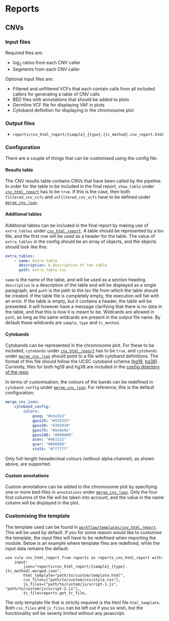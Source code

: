 # Reports

## CNVs

### Input files

Required files are:

- log<sub>2</sub> ratios from each CNV caller
- Segments from each CNV caller

Optional input files are:

- Filtered and unfiltered VCFs that each contain calls from all included callers for generating a table of CNV calls
- BED files with annotations that should be added to plots
- Germline VCF file for displaying VAF in plots
- Cytoband definition for displaying in the chromosome plot

### Output files

- `reports/cnv_html_report/{sample}_{type}.{tc_method}.cnv_report.html`

### Configuration

There are a couple of things that can be customised using the config file.

#### Results table

The CNV results table contains CNVs that have been called by the pipeline. In order for the table to be included in the final report, `show_table` under [`cnv_html_report`](/softwares/#configuration) has to be `true`. If this is the case, then both `filtered_cnv_vcfs` and `unfiltered_cnv_vcfs` have to be defined under [`merge_cnv_json`](/softwares/#configuration_2).

#### Additional tables

Additional tables can be included in the final report by making use of `extra_tables` under [`cnv_html_report`](/softwares/#configuration). A table should be represented by a tsv file, and the first row will be used as a header for the table. The value of `extra_tables` in the config should be an array of objects, and the objects should look like this:

```yaml
extra_tables:
    - name: Extra table
      description: A description of the table
      path: extra_table.tsv
```


`name` is the name of the table, and will be used as a section heading. `description` is a description of the table and will be displayed as a single paragraph, and `path` is the path to the tsv file from which the table should be created. If the table file is completely empty, the execution will fail with an error. If the table is empty, but it contains a header, the table will be presented. It will however have a message clarifying that there is no data in the table, and that this is how it is meant to be. Wildcards are allowed in `path`, as long as the same wildcards are present in the output file name. By default these wildcards are `sample`, `type` and `tc_method`.

#### Cytobands

Cytobands can be represented in the chromosome plot. For these to be included, `cytobands` under [`cnv_html_report`](/softwares/#configuration) has to be `true`, and `cytobands` under [`merge_cnv_json`](/softwares/#configuration_2) should point to a file with cytoband definitions. The format of this file should follow the UCSC cytoband schema ([hg19](https://www.genome.ucsc.edu/cgi-bin/hgTables?db=hg19&hgta_group=map&hgta_track=cytoBand&hgta_table=cytoBand&hgta_doSchema=describe+table+schema), [hg38](https://genome.ucsc.edu/cgi-bin/hgTables?db=hg38&hgta_group=map&hgta_track=cytoBand&hgta_table=cytoBand&hgta_doSchema=describe+table+schema)). Currently, files for both hg19 and hg38 are included in the [config directory of the repo](https://github.com/hydra-genetics/reports/tree/develop/config).

In terms of customisation, the colours of the bands can be redefined in `cytoband_config` under [`merge_cnv_json`](/softwares/#configuration_2). For reference, this is the default configuration:

```yaml
merge_cnv_json:
    cytoband_config:
        colors:
            gneg: "#e3e3e3"
            gpos25: "#555555"
            gpos50: "#393939"
            gpos75: "#8e8e8e"
            gpos100: "#000000"
            acen: "#963232"
            gvar: "#000000"
            stalk: "#7f7f7f"
```

Only full-length hexadecimal colours (without alpha channel), as shown above, are supported.

#### Custom annotations

Custom annotations can be added to the chromosome plot by specifying one or more bed-files in `annotations` under [`merge_cnv_json`](/softwares/#configuration_2). Only the four first columns of the file will be taken into account, and the value in the name column will be displayed in the plot.

### Customising the template

The template used can be found in [`workflow/templates/cnv_html_report`](https://github.com/hydra-genetics/reports/tree/develop/workflow/templates/cnv_html_report). This will be used by default. If you for some reason would like to customise the template, the input files will have to be redefined when importing the module. Below is an example where template files are redefined, while the input data remains the default:

```snakemake
use rule cnv_html_report from reports as reports_cnv_html_report with:
    input:
        json="reports/cnv_html_report/{sample}_{type}.{tc_method}.merged.json",
        html_template="path/to/custom/template.html",
        css_files=["path/to/custom/css/style.css"],
        js_files=["path/to/custom/js/script-1.js", "path/to/custom/js/script-2.js"],
        tc_file=reports.get_tc_file,
```

The only template file that is strictly required is the html file `html_template`. Both `css_files` and `js_files` can be left out if you so wish, but the functionality will be severly limited without any javascript.
